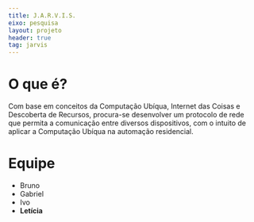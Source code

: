 ```yaml
---
title: J.A.R.V.I.S.
eixo: pesquisa
layout: projeto
header: true
tag: jarvis
---
```


# O que é?
Com base em conceitos da Computação Ubíqua, Internet das Coisas e Descoberta de Recursos, procura-se desenvolver um protocolo de rede que permita a comunicação entre diversos dispositivos, com o intuito de aplicar a Computação Ubíqua na automação residencial.

# Equipe
* Bruno
* Gabriel
* Ivo
* **Letícia**
